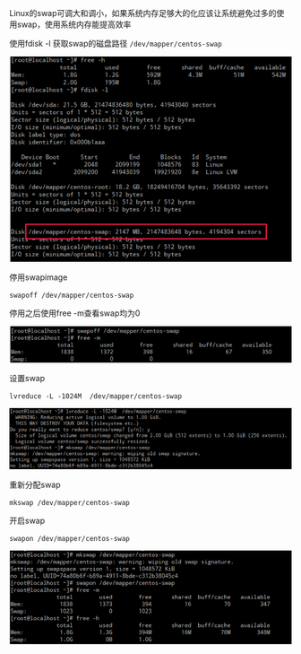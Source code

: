 Linux的swap可调大和调小，如果系统内存足够大的化应该让系统避免过多的使用swap，使用系统内存能提高效率

使用fdisk -l 获取swap的磁盘路径 `/dev/mapper/centos-swap`

![输入图片说明](../md_image/fdisk%20-l.png)

停用swapimage
```
swapoff /dev/mapper/centos-swap
```
停用之后使用free -m查看swap均为0

![输入图片说明](../md_image/swapoff.png)

设置swap
```
lvreduce -L -1024M  /dev/mapper/centos-swap
```
![输入图片说明](../md_image/lvreduce.png)

重新分配swap
```
mkswap /dev/mapper/centos-swap
```

开启swap
```
swapon /dev/mapper/centos-swap
```
![输入图片说明](../md_image/mkswap_swapon.png)